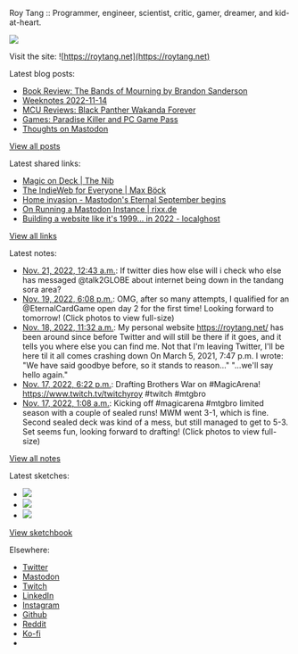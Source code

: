 Roy Tang :: Programmer, engineer, scientist, critic, gamer, dreamer, and kid-at-heart.

![](https://roytang.net/static/img/profile.jpg)

Visit the site: ![https://roytang.net](https://roytang.net)

Latest blog posts:

- [Book Review: The Bands of Mourning by Brandon Sanderson](https://roytang.net/2022/11/bands-of-mourning/)
- [Weeknotes 2022-11-14](https://roytang.net/2022/11/weeknotes-11-14/)
- [MCU Reviews: Black Panther Wakanda Forever](https://roytang.net/2022/11/wakanda-forever/)
- [Games: Paradise Killer and PC Game Pass](https://roytang.net/2022/11/paradise-killer/)
- [Thoughts on Mastodon](https://roytang.net/2022/11/mastodon/)

[View all posts](https://roytang.net/blog)

Latest shared links:

- [Magic on Deck | The Nib](https://roytang.net/2022/11/eeaec6bf74b7da4157ea9c0ceed0a824/)
- [The IndieWeb for Everyone | Max Böck](https://roytang.net/2022/11/3add50663822a558f0f50254d47797ef/)
- [Home invasion - Mastodon&#x27;s Eternal September begins](https://roytang.net/2022/11/da495457158f4d8cbe2af62dde01c082/)
- [On Running a Mastodon Instance | rixx.de](https://roytang.net/2022/11/477b7ba06c4f9d068d643836ce9b99f9/)
- [Building a website like it&#x27;s 1999... in 2022 - localghost](https://roytang.net/2022/11/dc4c895966e1e7ecd36105672ea16fee/)

[View all links](https://roytang.net/links)

Latest notes:

- [Nov. 21, 2022, 12:43 a.m.](https://roytang.net/2022/11/1594370858713501696/): If twitter dies how else will i check who else has messaged @talk2GLOBE about internet being down in the tandang sora area?
- [Nov. 19, 2022, 6:08 p.m.](https://roytang.net/2022/11/1593909027477803008/): OMG, after so many attempts, I qualified for an @EternalCardGame open day 2 for the first time! Looking forward to tomorrow! (Click photos to view full-size)
- [Nov. 18, 2022, 11:32 a.m.](https://roytang.net/2022/11/1593447010408943616/): My personal website https://roytang.net/ has been around since before Twitter and will still be there if it goes, and it tells you where else you can find me. Not that I&#x27;m leaving Twitter, I&#x27;ll be here til it all comes crashing down On March 5, 2021, 7:47 p.m. I wrote: &quot;We have said goodbye before, so it stands to reason...&quot; &quot;...we&#x27;ll say hello again.&quot;
- [Nov. 17, 2022, 6:22 p.m.](https://roytang.net/2022/11/1593187852124557313/): Drafting Brothers War on #MagicArena! https://www.twitch.tv/twitchyroy #twitch #mtgbro
- [Nov. 17, 2022, 1:08 a.m.](https://roytang.net/2022/11/1592927603857723395/): Kicking off #magicarena #mtgbro limited season with a couple of sealed runs! MWM went 3-1, which is fine. Second sealed deck was kind of a mess, but still managed to get to 5-3. Set seems fun, looking forward to drafting! (Click photos to view full-size)

[View all notes](https://roytang.net/notes)

Latest sketches:


- ![](https://roytang.net/media/cache/f5/83/f583e6f8cabb768e013c3292f03b5274.jpg)
- ![](https://roytang.net/media/cache/dc/31/dc31bec42193147458f2e50c9a7fe4ac.jpg)
- ![](https://roytang.net/media/cache/73/2b/732bd4c80057609c59932ce77d753675.jpg)

[View sketchbook](https://roytang.net/albums/sketchbook)


Elsewhere:

- [Twitter](https://twitter.com/roytang)
- [Mastodon](https://indieweb.social/@roytang)
- [Twitch](https://twitch.tv/twitchyroy)
- [LinkedIn](https://www.linkedin.com/in/roytang)
- [Instagram](https://instagram.com/roytang0400)
- [Github](https://github.com/roytang)
- [Reddit](https://reddit.com/u/hungryroy)
- [Ko-fi](https://ko-fi.com/roytang)
- [](mailto:hello@roytang.net)